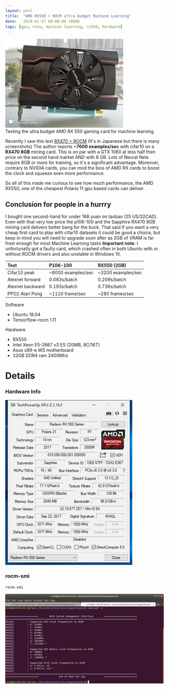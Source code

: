 ```yaml
---
layout: post
title:  "AMD RX550 + ROCM ultra budget Machine Learning"
date:   2019-01-27 00:00:00 +0800
tags: [gpu, rocm, machine learning, rx550, hardware]
---
```


![rx550](/assets/rx550/rx550.jpg) <br>
Testing the ultra budget AMD RX 550 gaming card for machine learning

Recently I saw this test [RX470 + ROCM](https://qiita.com/syoyo/items/c6bc6dd4efbc10049640) (It's in Japanese but there is many screenshots)
The author reports **~7600 examples/sec** with cifar10 on a **RX470 8GB** mining card. This is on par with a GTX 1060 at less half then price on the second hand market AND with 8 GB. Lots of Neural Nets require 8GB or more for training, so it's a significant advantage. Moreover, contrary to NVIDIA cards, you can mod the bios of AMD RX cards to boost the clock and squeeze even more performance.


So all of this made me curious to see how much performance, the AMD RX550, one of the cheapest Polaris 11 gpu based cards can deliver.


## Conclusion for people in a hurrry
I bought one second-hand for under 168 yuan on taobao (25 US$/32 CAD$). Even with that very low price the p106-100 and the Sapphire RX470 8GB mining card delivers better bang for the buck.
That said if you want a very cheap first card to play with cifar10 datasets it could be good a choice, but keep in mind you will need to upgrade soon after as 2GB of VRAM is far from enough for most Machine Learning tasks
**Important note**: I unfortunatly got a faulty card, which crashed often in both Ubuntu with or without ROCM drivers and also unstable in Windows 10.


| Test        	   | P106-100           | RX550 (2GB) 				|
|:-----------------|:-------------------|:--------------------------|
| Cifar10 peak     | ~8000 examples/sec | ~3200 examples/sec        |
| Alexnet forward  | 0.083s/batch	    | 0.209s/batch              |
| Alexnet backward | 0.193s/batch       | 0.736s/batch              |
| PPO2 Atari Pong  | ~1110 frame/sec    | ~280 frames/sec           |


Software
*	Ubuntu 18.04
*	Tensorflow-rocm 1.11

Hardware
*	RX550
*	Intel Xeon E5-2667 v3 ES (20MB, 8C/16T)
*	Asus x99-e WS motherboard
*	32GB DDR4 ram 2400Mhz


# Details
### Hardware Info
![gpu-z](/assets/rx550/RX550_GPU-Z.gif)

### rocm-smi
```shell
rocm-smi
```
![rocm-smi](/assets/rx550/rocm-smi.png)



